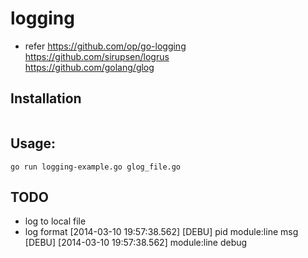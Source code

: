 # logging

* refer
    https://github.com/op/go-logging</br>
    https://github.com/sirupsen/logrus</br>
    https://github.com/golang/glog</br>

## Installation

```

```

## Usage:

```
go run logging-example.go glog_file.go

```

## TODO
* log to local file
* log format
    [2014-03-10 19:57:38.562] [DEBU] pid module:line msg</br>
    [DEBU] [2014-03-10 19:57:38.562] module:line debug</br>
